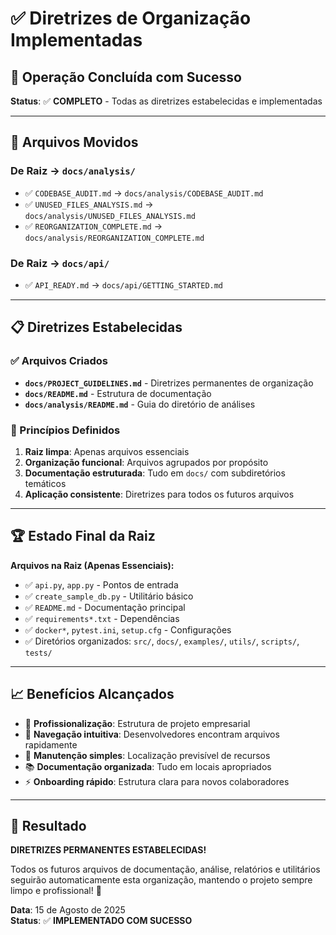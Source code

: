 # ✅ Diretrizes de Organização Implementadas

## 🎯 Operação Concluída com Sucesso

**Status**: ✅ **COMPLETO** - Todas as diretrizes estabelecidas e implementadas

---

## 📁 Arquivos Movidos

### De Raiz → `docs/analysis/`
- ✅ `CODEBASE_AUDIT.md` → `docs/analysis/CODEBASE_AUDIT.md`
- ✅ `UNUSED_FILES_ANALYSIS.md` → `docs/analysis/UNUSED_FILES_ANALYSIS.md`
- ✅ `REORGANIZATION_COMPLETE.md` → `docs/analysis/REORGANIZATION_COMPLETE.md`

### De Raiz → `docs/api/`
- ✅ `API_READY.md` → `docs/api/GETTING_STARTED.md`

---

## 📋 Diretrizes Estabelecidas

### ✅ Arquivos Criados
- **`docs/PROJECT_GUIDELINES.md`** - Diretrizes permanentes de organização
- **`docs/README.md`** - Estrutura de documentação
- **`docs/analysis/README.md`** - Guia do diretório de análises

### 🎯 Princípios Definidos
1. **Raiz limpa**: Apenas arquivos essenciais
2. **Organização funcional**: Arquivos agrupados por propósito
3. **Documentação estruturada**: Tudo em `docs/` com subdiretórios temáticos
4. **Aplicação consistente**: Diretrizes para todos os futuros arquivos

---

## 🏆 Estado Final da Raiz

**Arquivos na Raiz (Apenas Essenciais):**
- ✅ `api.py`, `app.py` - Pontos de entrada
- ✅ `create_sample_db.py` - Utilitário básico
- ✅ `README.md` - Documentação principal
- ✅ `requirements*.txt` - Dependências
- ✅ `docker*`, `pytest.ini`, `setup.cfg` - Configurações
- ✅ Diretórios organizados: `src/`, `docs/`, `examples/`, `utils/`, `scripts/`, `tests/`

---

## 📈 Benefícios Alcançados

- 🎯 **Profissionalização**: Estrutura de projeto empresarial
- 🚀 **Navegação intuitiva**: Desenvolvedores encontram arquivos rapidamente
- 🔧 **Manutenção simples**: Localização previsível de recursos
- 📚 **Documentação organizada**: Tudo em locais apropriados
- ⚡ **Onboarding rápido**: Estrutura clara para novos colaboradores

---

## 🎉 Resultado

**DIRETRIZES PERMANENTES ESTABELECIDAS!**

Todos os futuros arquivos de documentação, análise, relatórios e utilitários seguirão automaticamente esta organização, mantendo o projeto sempre limpo e profissional! 🌟

**Data**: 15 de Agosto de 2025  
**Status**: ✅ **IMPLEMENTADO COM SUCESSO**
